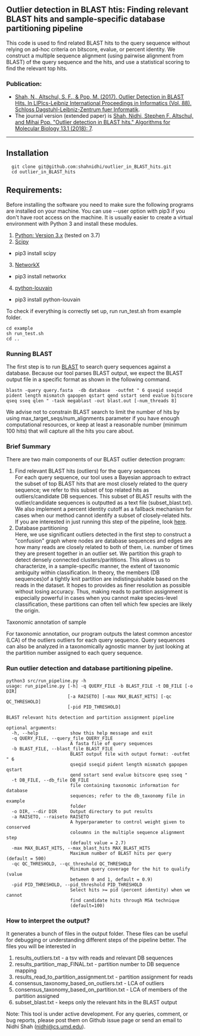 ## Outlier detection in BLAST htis: Finding relevant BLAST hits and sample-specific database partitioning pipeline
This code is used to find related BLAST hits to the query sequence without relying on ad-hoc criteria on bitscore, evalue, or percent identity. We construct a multiple sequence alignment (using pairwise alignment from BLAST) of the query sequence and the hits, and use a statistical scoring to find the relevant top hits. 

### Publication:
- [Shah, N., Altschul, S. F., & Pop, M. (2017). Outlier Detection in BLAST Hits. In LIPIcs-Leibniz International Proceedings in Informatics (Vol. 88). Schloss Dagstuhl-Leibniz-Zentrum fuer Informatik](http://drops.dagstuhl.de/opus/volltexte/2017/7651).
- The journal version (extended paper) is [Shah, Nidhi, Stephen F. Altschul, and Mihai Pop. "Outlier detection in BLAST hits." Algorithms for Molecular Biology 13.1 (2018): 7](https://almob.biomedcentral.com/articles/10.1186/s13015-018-0126-3).

-------------------------------------
Installation
-------------------------------------
```
  git clone git@github.com:shahnidhi/outlier_in_BLAST_hits.git
  cd outlier_in_BLAST_hits
```
Requirements:
-------------------
Before installing the software you need to make sure the following programs are installed on your machine. You can use --user option with pip3 if you don't have root access on the machine. It is usually easier to create a virtual environment with Python 3 and install these modules.

1. [Python: Version 3.x](https://www.python.org/downloads/) (tested on 3.7) 
2. [Scipy](https://www.scipy.org/index.html)
- pip3 install scipy
3. [NetworkX](https://github.com/networkx/networkx)
- pip3 install networkx
4. [python-louvain](https://github.com/taynaud/python-louvain)
- pip3 install python-louvain

To check if everything is correctly set up, run run_test.sh from example folder.
```
cd example
sh run_test.sh
cd ..
```
### Running BLAST

The first step is to run [BLAST](https://blast.ncbi.nlm.nih.gov/Blast.cgi?CMD=Web&PAGE_TYPE=BlastDocs&DOC_TYPE=Download) to search query sequences against a database. Because our tool parses BLAST output, we expect the BLAST output file in a specific format as shown in the following command. 
```
blastn -query query.fasta  -db database  -outfmt " 6 qseqid sseqid pident length mismatch gapopen qstart qend sstart send evalue bitscore qseq sseq qlen " -task megablast -out blast.out [-num_threads 8]
```
We advise not to constrain BLAST search to limit the number of hits by using max_target_seqs/num_alignments parameter if you have enough computational resources, or keep at least a reasonable number (minimum 100 hits) that will capture all the hits you care about. 
<!--
Please read our [letter](https://academic.oup.com/bioinformatics/advance-article/doi/10.1093/bioinformatics/bty833/5106166) to Bioinformatics journal and their response [here](https://academic.oup.com/bioinformatics/advance-article/doi/10.1093/bioinformatics/bty1026/5259186).)
-->

### Brief Summary 
There are two main components of our BLAST outlier detection program:
1. Find relevant BLAST hits (outliers) for the query sequences <br />
For each query sequence, our tool uses a Bayesian approach to extract the subset of top BLAST hits that are most closely related to the query sequence; we refer to this subset of top related hits as outliers/candidate DB sequences. This subset of BLAST results with the outlier/candidate sequences is outputted as a text file (subset_blast.txt). We also implement a percent identity cutoff as a fallback mechanism for cases when our method cannot identify a subset of closely-related hits. If you are interested in just running this step of the pipeline, look [here](https://github.com/shahnidhi/outlier_in_BLAST_hits/blob/master/outlier_detection_readme.md).
2. Database partitioning <br />
Here, we use significant outliers detected in the first step to construct a "confusion" graph where nodes are database sequences and edges are how many reads are closely related to both of them, i.e. number of times they are present together in an outlier set. We partition this graph to detect densely connected clusters/parititions. This allows us to characterize, in a sample-specific manner, the extent of taxonomic ambiguity within classification. In theory, the members (DB sequences)of a tightly knit partition are indistinguishable based on the reads in the dataset. It hopes to provides as finer resolution as possible without losing  accuracy. Thus, making reads to partition assignment is especially powerful in cases when you cannot make species-level classification, these partitions can often tell which few species are likely the origin. 

Taxonomic annotation of sample
<p> For taxonomic annotation, our program outputs the latest common ancestor (LCA) of the outliers outliers for each query sequence. Query sequences can also be analyzed in a taxonomically agnostic manner by just looking at the partition number assigned to each query sequence. </p>
  
### Run outlier detection and database partitioning pipeline. 
```
python3 src/run_pipeline.py -h
usage: run_pipeline.py [-h] -q QUERY_FILE -b BLAST_FILE -t DB_FILE [-o DIR]
                       [-a RAISETO] [-max MAX_BLAST_HITS] [-qc QC_THRESHOLD]
                       [-pid PID_THRESHOLD]

BLAST relevant hits detection and partition assignment pipeline

optional arguments:
  -h, --help            show this help message and exit
  -q QUERY_FILE, --query_file QUERY_FILE
                        A fasta file of query sequences
  -b BLAST_FILE, --blast_file BLAST_FILE
                        BLAST output file with output format: -outfmt " 6
                        qseqid sseqid pident length mismatch gapopen qstart
                        qend sstart send evalue bitscore qseq sseq "
  -t DB_FILE, --db_file DB_FILE
                        file containing taxonomic information for database
                        sequences; refer to the db_taxonomy file in example
                        folder
  -o DIR, --dir DIR     Output directory to put results
  -a RAISETO, --raiseto RAISETO
                        A hyperparameter to control weight given to conserved
                        coloumns in the multiple sequence alignment step
                        (default value = 2.7)
  -max MAX_BLAST_HITS, --max_blast_hits MAX_BLAST_HITS
                        Maximum number of BLAST hits per query (default = 500)
  -qc QC_THRESHOLD, --qc_threshold QC_THRESHOLD
                        Minimum query coverage for the hit to qualify (value
                        between 0 and 1, default = 0.9)
  -pid PID_THRESHOLD, --pid_threshold PID_THRESHOLD
                        Select hits >= pid (percent identity) when we cannot
                        find candidate hits through MSA technique
                        (default=100)
```
### How to interpret the output?
It generates a bunch of files in the output folder. These files can be useful for debugging or understanding different steps of the pipeline better. 
The files you will be interested in 
1. results_outliers.txt - a tsv with reads and relevant DB sequences
2. results_partition_map_FINAL.txt - partition number to DB sequence mapping
3. results_read_to_partition_assignment.txt - partition assignment for reads
4. consensus_taxonomy_based_on_outliers.txt - LCA of outliers
5. consensus_taxonomy_based_on_partition.txt - LCA of members of the partition assigned
6. subset_blast.txt - keeps only the relevant hits in the BLAST output

Note: This tool is under active development. For any queries, comment, or bug reports, please post them on Github issue page or send an email to Nidhi Shah (nidhi@cs.umd.edu).
